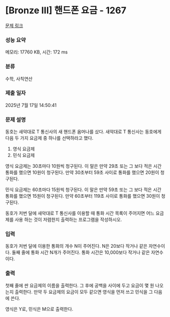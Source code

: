 # [Bronze III] 핸드폰 요금 - 1267 

[문제 링크](https://www.acmicpc.net/problem/1267) 

### 성능 요약

메모리: 17760 KB, 시간: 172 ms

### 분류

수학, 사칙연산

### 제출 일자

2025년 7월 17일 14:50:41

### 문제 설명

<p>동호는 새악대로 T 통신사의 새 핸드폰 옴머나를 샀다. 새악대로 T 통신사는 동호에게 다음 두 가지 요금제 중 하나를 선택하라고 했다.</p>

<ol>
	<li>영식 요금제</li>
	<li>민식 요금제</li>
</ol>

<p>영식 요금제는 30초마다 10원씩 청구된다. 이 말은 만약 29초 또는 그 보다 적은 시간 통화를 했으면 10원이 청구된다. 만약 30초부터 59초 사이로 통화를 했으면 20원이 청구된다.</p>

<p>민식 요금제는 60초마다 15원씩 청구된다. 이 말은 만약 59초 또는 그 보다 적은 시간 통화를 했으면 15원이 청구된다. 만약 60초부터 119초 사이로 통화를 했으면 30원이 청구된다.</p>

<p>동호가 저번 달에 새악대로 T 통신사를 이용할 때 통화 시간 목록이 주어지면 어느 요금제를 사용 하는 것이 저렴한지 출력하는 프로그램을 작성하시오.</p>

### 입력 

 <p>동호가 저번 달에 이용한 통화의 개수 N이 주어진다. N은 20보다 작거나 같은 자연수이다. 둘째 줄에 통화 시간 N개가 주어진다. 통화 시간은 10,000보다 작거나 같은 자연수이다.</p>

### 출력 

 <p>첫째 줄에 싼 요금제의 이름을 출력한다. 그 후에 공백을 사이에 두고 요금이 몇 원 나오는지 출력한다. 만약 두 요금제의 요금이 모두 같으면 영식을 먼저 쓰고 민식을 그 다음에 쓴다.</p>

<p>영식은 Y로, 민식은 M으로 출력한다.</p>

